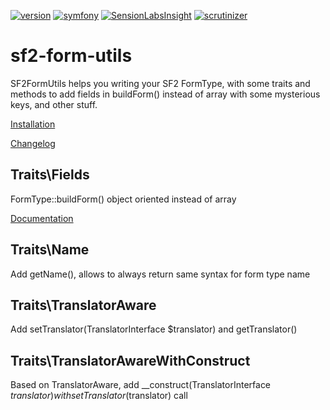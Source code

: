 [![version](https://img.shields.io/badge/version-1.1.0-green.svg)](https://github.com/steevanb/sf2-form-utils/tree/1.1.0)
[![symfony](https://img.shields.io/badge/symfony-%3E%3D%202.3-blue.svg)](https://symfony.com/)
[![SensionLabsInsight](https://img.shields.io/badge/SensionLabsInsight-platinum-brightgreen.svg)](https://insight.sensiolabs.com/projects/0f599bbe-1431-4f4c-aa7a-2b25c4c121df/analyses/9)
[![scrutinizer](https://img.shields.io/badge/scrutinizer-10%2F10-brightgreen.svg)](https://scrutinizer-ci.com/g/steevanb/sf2-form-utils/inspections/76524fbb-d0bc-410a-a37c-a52d6941cc47)

sf2-form-utils
==============

SF2FormUtils helps you writing your SF2 FormType, with some traits and methods to add fields in buildForm() instead of array with some mysterious keys, and other stuff.

[Installation](Documentation/installation.md)

[Changelog](Documentation/changelog.md)

Traits\Fields
--------------------------------

FormType::buildForm() object oriented instead of array

[Documentation](Documentation/fields.md)

Traits\Name
------------------------------

Add getName(), allows to always return same syntax for form type name

Traits\TranslatorAware
-----------------------------------------

Add setTranslator(TranslatorInterface $translator) and getTranslator()

Traits\TranslatorAwareWithConstruct
------------------------------------------------------

Based on TranslatorAware, add __construct(TranslatorInterface $translator) with setTranslator($translator) call
